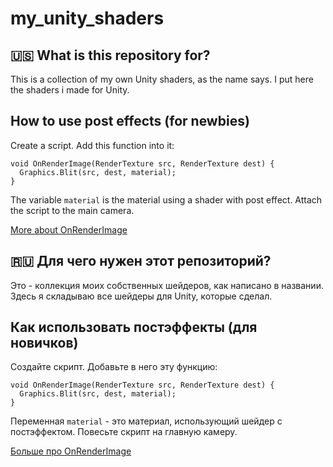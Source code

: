 # my_unity_shaders

## 🇺🇸 What is this repository for?

This is a collection of my own Unity shaders, as the name says. I put here the shaders i made for Unity.

## How to use post effects (for newbies)

Create a script. Add this function into it:

```
void OnRenderImage(RenderTexture src, RenderTexture dest) {
  Graphics.Blit(src, dest, material);
}
```

The variable `material` is the material using a shader with post effect. Attach the script to the main camera. 

[More about OnRenderImage](https://docs.unity3d.com/ScriptReference/Camera.OnRenderImage.html)

## 🇷🇺 Для чего нужен этот репозиторий?

Это - коллекция моих собственных шейдеров, как написано в названии. Здесь я складываю все шейдеры для Unity, которые сделал.

## Как использовать постэффекты (для новичков)

Создайте скрипт. Добавьте в него эту функцию:

```
void OnRenderImage(RenderTexture src, RenderTexture dest) {
  Graphics.Blit(src, dest, material);
}
```

Переменная `material` - это материал, использующий шейдер с постэффектом. Повесьте скрипт на главную камеру.

[Больше про OnRenderImage](https://docs.unity3d.com/ScriptReference/Camera.OnRenderImage.html)
